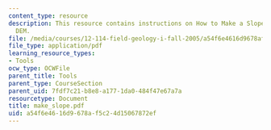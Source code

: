 ```yaml
---
content_type: resource
description: This resource contains instructions on How to Make a Slopemap from a
  DEM.
file: /media/courses/12-114-field-geology-i-fall-2005/a54f6e4616d9678af5c24d15067872ef_make_slope.pdf
file_type: application/pdf
learning_resource_types:
- Tools
ocw_type: OCWFile
parent_title: Tools
parent_type: CourseSection
parent_uid: 7fdf7c21-b8e8-a177-1da0-484f47e67a7a
resourcetype: Document
title: make_slope.pdf
uid: a54f6e46-16d9-678a-f5c2-4d15067872ef
---
```

